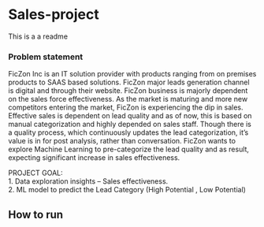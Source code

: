 # Sales-project
This is a a readme

### Problem statement
FicZon Inc is an IT solution provider with products ranging from on premises products to SAAS based solutions. FicZon major leads 
generation channel is digital and through their website. 
FicZon business is majorly dependent on the sales force 
effectiveness. As the market is maturing and more new competitors 
entering the market, FicZon is experiencing the dip in sales. 
Effective sales is dependent on lead quality and as of now, this is 
based on manual categorization and highly depended on sales staff. 
Though there is a quality process, which continuously updates the 
lead categorization, it’s value is in for post analysis, rather than 
conversation.
FicZon wants to explore Machine Learning to pre-categorize the lead 
quality and as result, expecting significant increase in sales 
effectiveness.

PROJECT GOAL:
<br>1. Data exploration insights – Sales effectiveness.
<br>2. ML model to predict the Lead Category (High Potential , Low Potential)

## How to run
